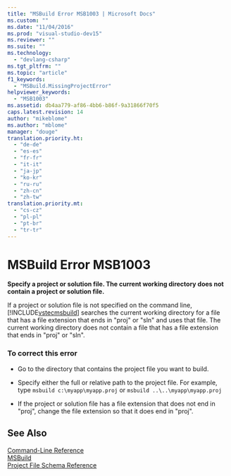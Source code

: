 ```yaml
---
title: "MSBuild Error MSB1003 | Microsoft Docs"
ms.custom: ""
ms.date: "11/04/2016"
ms.prod: "visual-studio-dev15"
ms.reviewer: ""
ms.suite: ""
ms.technology: 
  - "devlang-csharp"
ms.tgt_pltfrm: ""
ms.topic: "article"
f1_keywords: 
  - "MSBuild.MissingProjectError"
helpviewer_keywords: 
  - "MSB1003"
ms.assetid: db4aa779-af86-4bb6-b86f-9a31866f70f5
caps.latest.revision: 14
author: "mikeblome"
ms.author: "mblome"
manager: "douge"
translation.priority.ht: 
  - "de-de"
  - "es-es"
  - "fr-fr"
  - "it-it"
  - "ja-jp"
  - "ko-kr"
  - "ru-ru"
  - "zh-cn"
  - "zh-tw"
translation.priority.mt: 
  - "cs-cz"
  - "pl-pl"
  - "pt-br"
  - "tr-tr"
---
```

# MSBuild Error MSB1003
**Specify a project or solution file. The current working directory does not contain a project or solution file.**  
  
 If a project or solution file is not specified on the command line, [!INCLUDE[vstecmsbuild](../extensibility/internals/includes/vstecmsbuild_md.md)] searches the current working directory for a file that has a file extension that ends in "proj" or "sln" and uses that file. The current working directory does not contain a file that has a file extension that ends in "proj" or "sln".  
  
### To correct this error  
  
-   Go to the directory that contains the project file you want to build.  
  
-   Specify either the full or relative path to the project file. For example, type `msbuild c:\myapp\myapp.proj` or `msbuild ..\..\myapp\myapp.proj`  
  
-   If the project or solution file has a file extension that does not end in "proj", change the file extension so that it does end in "proj".  
  
## See Also  
 [Command-Line Reference](../msbuild/msbuild-command-line-reference.md)  
 [MSBuild](../msbuild/msbuild1.md)   
 [Project File Schema Reference](../msbuild/msbuild-project-file-schema-reference.md)